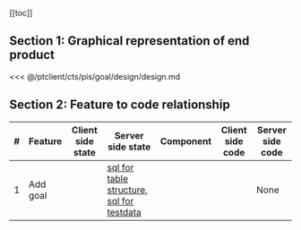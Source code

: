[[toc]]

## Section 1: Graphical representation of end product

<<< @/ptclient/cts/pis/goal/design/design.md

## Section 2: Feature to code relationship

| #   | Feature  | Client side state | Server side state                                                                                                                                                                                                                                                                                    | Component | Client side code | Server side code |
| --- | -------- | ----------------- | ---------------------------------------------------------------------------------------------------------------------------------------------------------------------------------------------------------------------------------------------------------------------------------------------------- | --------- | ---------------- | ---------------- |
| 1   | Add goal |                   | [sql for table structure](https://github.com/savantcare/ptfile/blob/master/ptclient/cts/pis/goal/db/structure/sc_g/g/structure-gen-on-2020-07-01.sql), [sql for testdata](https://github.com/savantcare/ptfile/blob/master/ptclient/cts/pis/goal/db/structure/sc_g/g/testdata-gen-on-2020-07-01.sql) |           |                  | None             |
